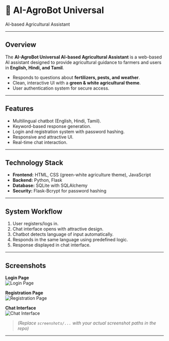 # 🌾 AI-AgroBot Universal
AI-based Agricultural
Assistant



---

## **Overview**
The **AI-AgroBot Universal
AI-based Agricultural
Assistant** is a web-based AI assistant designed to provide agricultural guidance to farmers and users in **English, Hindi, and Tamil**.  

- Responds to questions about **fertilizers, pests, and weather**.  
- Clean, interactive UI with a **green & white agricultural theme**.  
- User authentication system for secure access.  

---

## **Features**
- Multilingual chatbot (English, Hindi, Tamil).  
- Keyword-based response generation.  
- Login and registration system with password hashing.  
- Responsive and attractive UI.  
- Real-time chat interaction.  

---

## **Technology Stack**
- **Frontend:** HTML, CSS (green-white agriculture theme), JavaScript  
- **Backend:** Python, Flask  
- **Database:** SQLite with SQLAlchemy  
- **Security:** Flask-Bcrypt for password hashing  

---

## **System Workflow**
1. User registers/logs in.  
2. Chat interface opens with attractive design.  
3. Chatbot detects language of input automatically.  
4. Responds in the same language using predefined logic.  
5. Response displayed in chat interface.  

---

## **Screenshots**
**Login Page**  
![Login Page](blob:https://web.whatsapp.com/1d281a84-acf8-4665-9c0b-c5fcf7aa5ade)  

**Registration Page**  
![Registration Page](blob:https://web.whatsapp.com/0fe12f00-1480-4d71-af41-3273411019ac)  

**Chat Interface**  
![Chat Interface](blob:https://web.whatsapp.com/575209e3-baff-4342-95c4-5c9b69c006d7)  

> *(Replace `screenshots/...` with your actual screenshot paths in the repo)*

---


